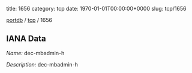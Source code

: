 title: 1656
category: tcp
date: 1970-01-01T00:00:00+0000
slug: tcp/1656

[portdb](/) / [tcp](/category/tcp.html) / 1656


## IANA Data

_Name:_ dec-mbadmin-h

_Description:_ dec-mbadmin-h

